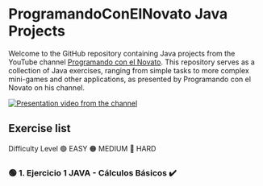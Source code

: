 # ProgramandoConElNovato Java Projects

Welcome to the GitHub repository containing Java projects from the YouTube channel [Programando con el Novato](https://www.youtube.com/@ProgramandoConElNovato). This repository serves as a collection of Java exercises, ranging from simple tasks to more complex mini-games and other applications, as presented by Programando con el Novato on his channel.

[![Presentation video from the channel](https://img.youtube.com/vi/CZJ6vVGSgMU/0.jpg)](https://www.youtube.com/watch?v=CZJ6vVGSgMU)



## Exercise list
Difficulty Level
🟢 EASY
🟠 MEDIUM
🔴 HARD

 ###  🟢 1. Ejercicio 1 JAVA - Cálculos Básicos ✔️

